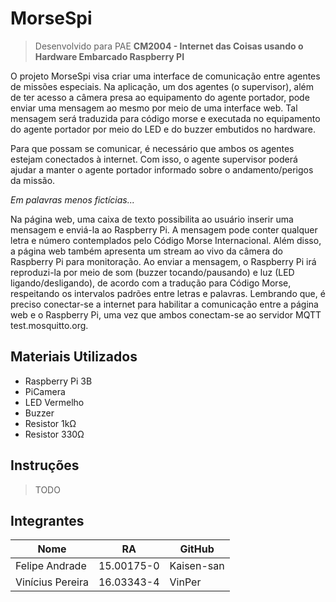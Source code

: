 # MorseSpi

> Desenvolvido para PAE **CM2004 - Internet das Coisas usando o Hardware Embarcado Raspberry PI**

O projeto MorseSpi visa criar uma interface de comunicação entre agentes de missões especiais. Na aplicação, um dos agentes (o supervisor), além de ter acesso a câmera presa ao equipamento do agente portador, pode enviar uma mensagem ao mesmo por meio de uma interface web. Tal mensagem será traduzida para código morse e executada no equipamento do agente portador por meio do LED e do buzzer embutidos no hardware.

Para que possam se comunicar, é necessário que ambos os agentes estejam conectados à internet. Com isso, o agente supervisor poderá ajudar a manter o agente portador informado sobre o andamento/perigos da missão.

*Em palavras menos fictícias...*

Na página web, uma caixa de texto possibilita ao usuário inserir uma mensagem e enviá-la ao Raspberry Pi. A mensagem pode conter qualquer letra e número contemplados pelo Código Morse Internacional. Além disso, a página web também apresenta um stream ao vivo da câmera do Raspberry Pi para monitoração. Ao enviar a mensagem, o Raspberry Pi irá reproduzi-la por meio de som (buzzer tocando/pausando) e luz (LED ligando/desligando), de acordo com a tradução para Código Morse, respeitando os intervalos padrões entre letras e palavras.
Lembrando que, é preciso conectar-se a internet para habilitar a comunicação entre a página web e o Raspberry Pi, uma vez que ambos conectam-se ao servidor MQTT test.mosquitto.org.

## Materiais Utilizados
- Raspberry Pi 3B
- PiCamera
- LED Vermelho
- Buzzer
- Resistor 1kΩ
- Resistor 330Ω

## Instruções
> TODO

## Integrantes

Nome | RA | GitHub
------------ | ------------- | -------------
Felipe Andrade | 15.00175-0 | Kaisen-san
Vinícius Pereira | 16.03343-4 | VinPer
